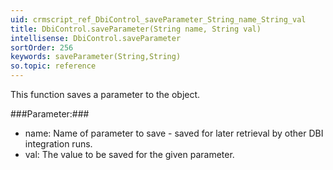 ```yaml
---
uid: crmscript_ref_DbiControl_saveParameter_String_name_String_val
title: DbiControl.saveParameter(String name, String val)
intellisense: DbiControl.saveParameter
sortOrder: 256
keywords: saveParameter(String,String)
so.topic: reference
---
```



This function saves a parameter to the object.




###Parameter:###


 - name: Name of parameter to save - saved for later retrieval by other DBI integration runs.
 - val: The value to be saved for the given parameter.


